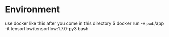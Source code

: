# Environment
use docker like this after you come in this directory
$ docker run -v `pwd`:/app -it tensorflow/tensorflow:1.7.0-py3  bash

